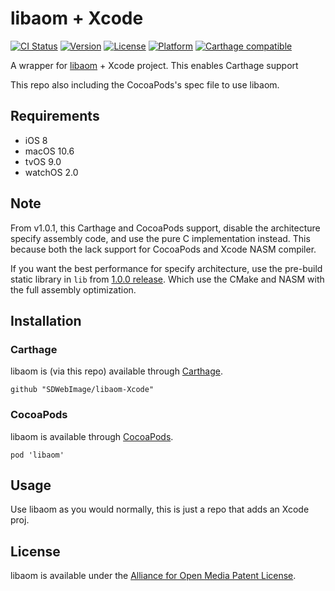 # libaom + Xcode

[![CI Status](http://img.shields.io/travis/SDWebImage/libaom-Xcode.svg?style=flat)](https://travis-ci.org/SDWebImage/libaom-Xcode)
[![Version](https://img.shields.io/cocoapods/v/libaom.svg?style=flat)](http://cocoapods.org/pods/libaom)
[![License](https://img.shields.io/cocoapods/l/libaom.svg?style=flat)](http://cocoapods.org/pods/libaom)
[![Platform](https://img.shields.io/cocoapods/p/libaom.svg?style=flat)](http://cocoapods.org/pods/libaom)
[![Carthage compatible](https://img.shields.io/badge/Carthage-compatible-4BC51D.svg?style=flat)](https://github.com/SDWebImage/libaom-Xcode)

A wrapper for [libaom](https://aomedia.googlesource.com/aom/) + Xcode project.
This enables Carthage support

This repo also including the CocoaPods's spec file to use libaom.

## Requirements

+ iOS 8
+ macOS 10.6
+ tvOS 9.0
+ watchOS 2.0

## Note

From v1.0.1, this Carthage and CocoaPods support, disable the architecture specify assembly code, and use the pure C implementation instead. This because both the lack support for CocoaPods and Xcode NASM compiler.

If you want the best performance for specify architecture, use the pre-build static library in `lib` from [1.0.0 release](https://github.com/SDWebImage/libaom-Xcode/releases/tag/1.0.0). Which use the CMake and NASM with the full assembly optimization.

## Installation

### Carthage

libaom is (via this repo) available through [Carthage](https://github.com/Carthage/Carthage).

```
github "SDWebImage/libaom-Xcode"
```

### CocoaPods

libaom is available through [CocoaPods](https://github.com/CocoaPods/CocoaPods).

```
pod 'libaom'
```

## Usage

Use libaom as you would normally, this is just a repo that adds an Xcode proj.

## License

libaom is available under the [Alliance for Open Media Patent License](https://aomedia.org/license/software-license/).


